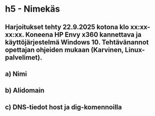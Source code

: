 # h5 - Nimekäs
## Harjoitukset tehty 22.9.2025 kotona klo xx:xx-xx:xx. Koneena HP Envy x360 kannettava ja käyttöjärjestelmä Windows 10. Tehtävänannot opettajan ohjeiden mukaan (Karvinen, Linux-palvelimet).
## a) Nimi
## b) Alidomain
## c) DNS-tiedot host ja dig-komennoilla
